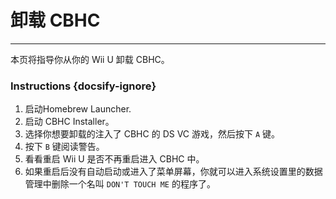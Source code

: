 # 卸载 CBHC
---
本页将指导你从你的 Wii U 卸载 CBHC。

### Instructions {docsify-ignore}

1. 启动Homebrew Launcher.
1. 启动 CBHC Installer。
1. 选择你想要卸载的注入了 CBHC 的 DS VC 游戏，然后按下 `A` 键。
1. 按下 `B` 键阅读警告。
1. 看看重启 Wii U 是否不再重启进入 CBHC 中。
1. 如果重启后没有自动启动或进入了菜单屏幕，你就可以进入系统设置里的数据管理中删除一个名叫 `DON'T TOUCH ME` 的程序了。